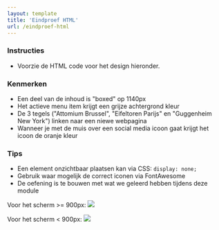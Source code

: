 ```yaml
---
layout: template
title: 'Eindproef HTML'
url: /eindproef-html
---
```

<div class="highlight">
    <h3>Instructies</h3>
    <ul>
        <li>Voorzie de HTML code voor het design hieronder.</li>
    </ul>
</div>

<div class="highlight">
    <h3>Kenmerken</h3>
    <ul>
        <li>Een deel van de inhoud is "boxed" op 1140px</li>
        <li>Het actieve menu item krijgt een grijze achtergrond kleur</li>
        <li>De 3 tegels ("Attomium Brussel", "Eifeltoren Parijs" en "Guggenheim New York") linken naar een niewe webpagina</li>
        <li>Wanneer je met de muis over een social media icoon gaat krijgt het icoon de oranje kleur</li>
    </ul>
</div>

<div class="highlight">
    <h3>Tips</h3>
    <ul>
        <li>Een element onzichtbaar plaatsen kan via CSS: <code>display: none;</code></li>
        <li>Gebruik waar mogelijk de correct iconen via FontAwesome</li>
        <li>De oefening is te bouwen met wat we geleerd hebben tijdens deze module</li>
    </ul>
</div>

Voor het scherm >= 900px:
<img src="/webdesign/eindproef/eindproef_big.jpg" /> 

Voor het scherm < 900px:
<img src="/webdesign/eindproef/eindproef_small.jpg" />